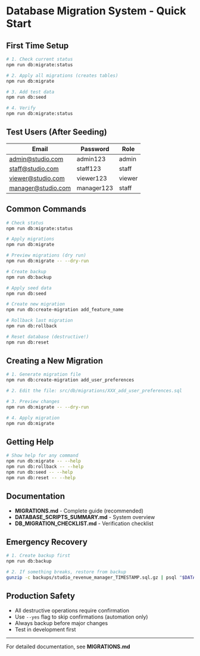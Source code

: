 # Database Migration System - Quick Start

## First Time Setup

```bash
# 1. Check current status
npm run db:migrate:status

# 2. Apply all migrations (creates tables)
npm run db:migrate

# 3. Add test data
npm run db:seed

# 4. Verify
npm run db:migrate:status
```

## Test Users (After Seeding)

| Email | Password | Role |
|-------|----------|------|
| admin@studio.com | admin123 | admin |
| staff@studio.com | staff123 | staff |
| viewer@studio.com | viewer123 | viewer |
| manager@studio.com | manager123 | staff |

## Common Commands

```bash
# Check status
npm run db:migrate:status

# Apply migrations
npm run db:migrate

# Preview migrations (dry run)
npm run db:migrate -- --dry-run

# Create backup
npm run db:backup

# Apply seed data
npm run db:seed

# Create new migration
npm run db:create-migration add_feature_name

# Rollback last migration
npm run db:rollback

# Reset database (destructive!)
npm run db:reset
```

## Creating a New Migration

```bash
# 1. Generate migration file
npm run db:create-migration add_user_preferences

# 2. Edit the file: src/db/migrations/XXX_add_user_preferences.sql

# 3. Preview changes
npm run db:migrate -- --dry-run

# 4. Apply migration
npm run db:migrate
```

## Getting Help

```bash
# Show help for any command
npm run db:migrate -- --help
npm run db:rollback -- --help
npm run db:seed -- --help
npm run db:reset -- --help
```

## Documentation

- **MIGRATIONS.md** - Complete guide (recommended)
- **DATABASE_SCRIPTS_SUMMARY.md** - System overview
- **DB_MIGRATION_CHECKLIST.md** - Verification checklist

## Emergency Recovery

```bash
# 1. Create backup first
npm run db:backup

# 2. If something breaks, restore from backup
gunzip -c backups/studio_revenue_manager_TIMESTAMP.sql.gz | psql "$DATABASE_URL"
```

## Production Safety

- All destructive operations require confirmation
- Use `--yes` flag to skip confirmations (automation only)
- Always backup before major changes
- Test in development first

---

For detailed documentation, see **MIGRATIONS.md**
